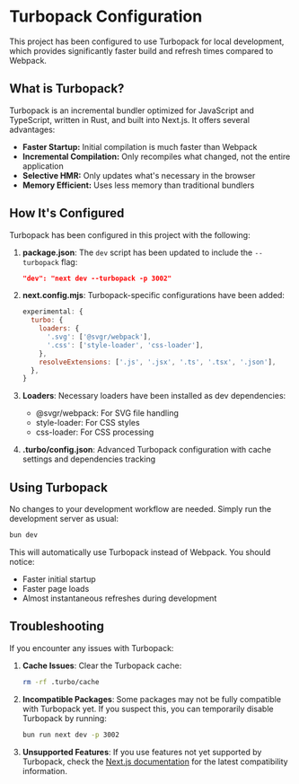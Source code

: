 # Turbopack Configuration

This project has been configured to use Turbopack for local development, which provides significantly faster build and refresh times compared to Webpack.

## What is Turbopack?

Turbopack is an incremental bundler optimized for JavaScript and TypeScript, written in Rust, and built into Next.js. It offers several advantages:

- **Faster Startup:** Initial compilation is much faster than Webpack
- **Incremental Compilation:** Only recompiles what changed, not the entire application
- **Selective HMR:** Only updates what's necessary in the browser
- **Memory Efficient:** Uses less memory than traditional bundlers

## How It's Configured

Turbopack has been configured in this project with the following:

1. **package.json**: The `dev` script has been updated to include the `--turbopack` flag:

   ```json
   "dev": "next dev --turbopack -p 3002"
   ```

2. **next.config.mjs**: Turbopack-specific configurations have been added:

   ```javascript
   experimental: {
     turbo: {
       loaders: {
         '.svg': ['@svgr/webpack'],
         '.css': ['style-loader', 'css-loader'],
       },
       resolveExtensions: ['.js', '.jsx', '.ts', '.tsx', '.json'],
     },
   }
   ```

3. **Loaders**: Necessary loaders have been installed as dev dependencies:
   - @svgr/webpack: For SVG file handling
   - style-loader: For CSS styles
   - css-loader: For CSS processing

4. **.turbo/config.json**: Advanced Turbopack configuration with cache settings and dependencies tracking

## Using Turbopack

No changes to your development workflow are needed. Simply run the development server as usual:

```bash
bun dev
```

This will automatically use Turbopack instead of Webpack. You should notice:

- Faster initial startup
- Faster page loads
- Almost instantaneous refreshes during development

## Troubleshooting

If you encounter any issues with Turbopack:

1. **Cache Issues**: Clear the Turbopack cache:

   ```bash
   rm -rf .turbo/cache
   ```

2. **Incompatible Packages**: Some packages may not be fully compatible with Turbopack yet. If you suspect this, you can temporarily disable Turbopack by running:

   ```bash
   bun run next dev -p 3002
   ```

3. **Unsupported Features**: If you use features not yet supported by Turbopack, check the [Next.js documentation](https://nextjs.org/docs/architecture/turbopack) for the latest compatibility information.
